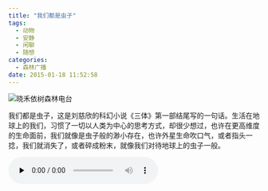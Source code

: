 ```yaml
---
title: "我们都是虫子"
tags:
  - 动物
  - 安静
  - 闲聊
  - 随想
categories:
  - 森林广播
date: 2015-01-18 11:52:58
---
```


![晓禾依树森林电台](../../../images/radiocover/radio_094.jpg) 

我们都是虫子，这是刘慈欣的科幻小说《三体》第一部结尾写的一句话。生活在地球上的我们，习惯了一切以人类为中心的思考方式，却很少想过，也许在更高维度的生命面前，我们就像是虫子般的渺小存在，也许外星生命吹口气，或者指头一捻，我们就消失了，或者碎成粉末，就像我们对待地球上的虫子一般。  

<audio id="audio" controls="" preload="none">
  <source id="mp3" src="http://www.coletree.com/radio/coletree_radio_094.mp3">
</audio>